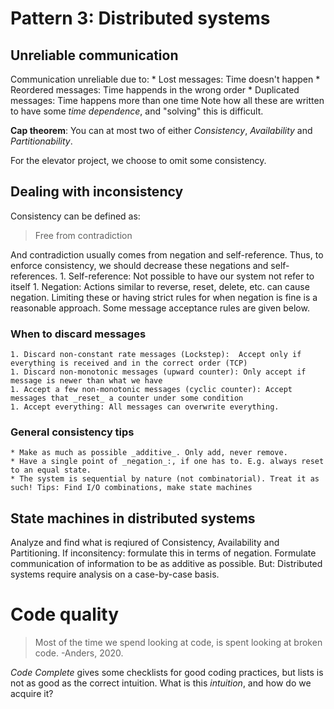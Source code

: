 # Pattern 3: Distributed systems

## Unreliable communication
Communication unreliable due to:
	* Lost messages: Time doesn't happen
	* Reordered messages: Time happends in the wrong order
	* Duplicated messages: Time happens more than one time
Note how all these are written to have some _time dependence_, and "solving" this is difficult.

__Cap theorem__: You can at most two of either _Consistency_, _Availability_ and _Partitionability_. 

For the elevator project, we choose to omit some consistency.

## Dealing with inconsistency
Consistency can be defined as:
> Free from contradiction
 
And contradiction usually comes from negation and self-reference. Thus, to enforce consistency, we should decrease these negations and self-references.
	1. Self-reference: Not possible to have our system not refer to itself
	1. Negation: Actions similar to reverse, reset, delete, etc. can cause negation. Limiting these or having strict rules for when negation is fine is a reasonable approach. Some message acceptance rules are given below.

### When to discard messages
	1. Discard non-constant rate messages (Lockstep):  Accept only if everything is received and in the correct order (TCP)
	1. Discard non-monotonic messages (upward counter): Only accept if message is newer than what we have
	1. Accept a few non-monotonic messages (cyclic counter): Accept messages that _reset_ a counter under some condition
	1. Accept everything: All messages can overwrite everything.

### General consistency tips
	* Make as much as possible _additive_. Only add, never remove.
	* Have a single point of _negation_:, if one has to. E.g. always reset to an equal state.
	* The system is sequential by nature (not combinatorial). Treat it as such! Tips: Find I/O combinations, make state machines

## State machines in distributed systems
Analyze and find what is reqiured of Consistency, Availability and Partitioning.
If inconsitency: formulate this in terms of negation.
Formulate communication of information to be as additive as possible.
But: Distributed systems require analysis on a case-by-case basis.


# Code quality
> Most of the time we spend looking at code, is spent looking at broken code. 
> -Anders, 2020.

_Code Complete_ gives some checklists for good coding practices, but lists is not as good as the correct intuition.
What is this _intuition_, and how do we acquire it?

